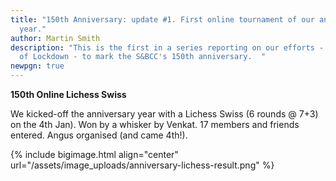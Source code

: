 ```yaml
---
title: "150th Anniversary: update #1. First online tournament of our anniversary
  year."
author: Martin Smith
description: "This is the first in a series reporting on our efforts - inspite
  of Lockdown - to mark the S&BCC's 150th anniversary.  "
newpgn: true
---
```

**150th Online Lichess Swiss** 

We kicked-off the anniversary year with a Lichess Swiss (6 rounds @ 7+3) on the 4th Jan). Won by a whisker by Venkat. 17 members and friends entered. Angus organised (and came 4th!).      

{% include bigimage.html align="center" url="/assets/image_uploads/anniversary-lichess-result.png" %}
